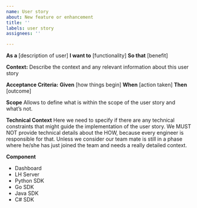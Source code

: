 ```yaml
---
name: User story
about: New feature or enhancement
title: ''
labels: user story
assignees: ''

---
```


**As a** [description of user]
**I want to** [functionality]
**So that** [benefit]

**Context:**
Describe the context and any relevant information about this user story

**Acceptance Criteria:**
**Given** [how things begin]
**When** [action taken]
**Then** [outcome]

**Scope**
Allows to define what is within the scope of the user story and what’s not.

**Technical Context**
Here we need to specify if there are any technical constraints that might guide the implementation of the user story.
We MUST NOT provide technical details about the HOW, because every engineer is responsible for that.
Unless we consider our team mate is still in a phase where he/she has just joined the team and needs a really detailed context.

**Component**

* Dashboard
* LH Server
* Python SDK
* Go SDK
* Java SDK
* C# SDK
